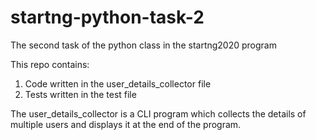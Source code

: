 # startng-python-task-2
The second task of the python class in the startng2020 program

This repo contains:
1. Code written in the user_details_collector file 
2. Tests written in the test file

The user_details_collector is a CLI program which collects the details of multiple users and displays it at the end of the program.
